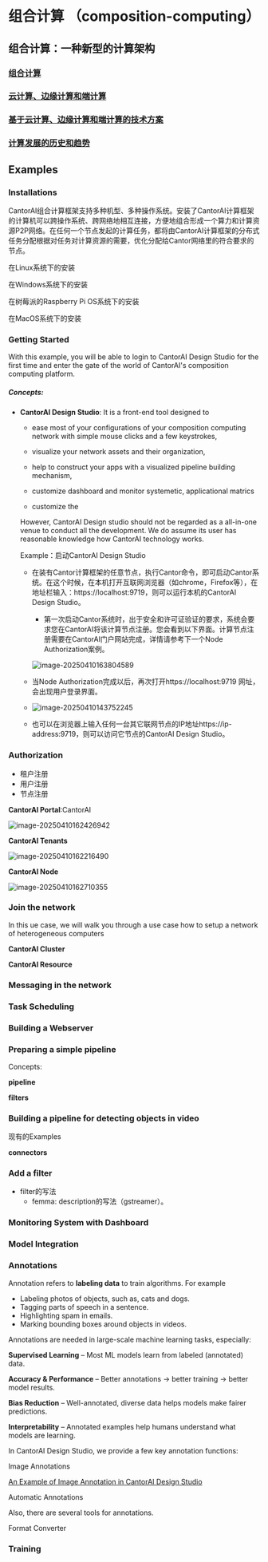 # 组合计算 （composition-computing）

## 组合计算：一种新型的计算架构
### [组合计算](composition-computing.md)

### [云计算、边缘计算和端计算](3-computing-architectures.md)

### [基于云计算、边缘计算和端计算的技术方案](computing-solutions.md)
### [计算发展的历史和趋势](computing-history-trend.md)



## Examples

### Installations

CantorAI组合计算框架支持多种机型、多种操作系统。安装了CantorAI计算框架的计算机可以跨操作系统、跨网络地相互连接，方便地组合形成一个算力和计算资源P2P网络。在任何一个节点发起的计算任务，都将由CantorAI计算框架的分布式任务分配根据对任务对计算资源的需要，优化分配给Cantor网络里的符合要求的节点。

在Linux系统下的安装

在Windows系统下的安装

在树莓派的Raspberry Pi OS系统下的安装

在MacOS系统下的安装

### Getting Started

With this example, you will be able to login to CantorAI Design Studio for the first time and enter the gate of the world of CantorAI's composition computing platform. 

##### Concepts:

- **CantorAI Design Studio**: It is a front-end tool designed to 

  - ease most of your configurations of your composition computing network with simple mouse clicks and a few keystrokes,

  - visualize your network assets and their organization, 

  - help to construct your apps with a visualized pipeline building mechanism,

  - customize dashboard and monitor systemetic, applicational  matrics

  - customize the 

  However, CantorAI Design studio should not be regarded as a all-in-one venue to conduct all the development. We do assume its user has reasonable knowledge how CantorAI technology works. 
  
  
  
  Example：启动CantorAI Design Studio
  
  - 在装有Cantor计算框架的任意节点，执行Cantor命令，即可启动Cantor系统。在这个时候，在本机打开互联网浏览器（如chrome，Firefox等），在地址栏输入：https://localhost:9719，则可以运行本机的CantorAI Design Studio。
  
    - 第一次启动Cantor系统时，出于安全和许可证验证的要求，系统会要求您在CantorAI将该计算节点注册。您会看到以下界面。计算节点注册需要在CantorAI门户网站完成，详情请参考下一个Node Authorization案例。
  
    ![image-20250410163804589](C:\GitHub\composition-computing\images\need-authorization.png)
  
  - 当Node Authorization完成以后，再次打开https://localhost:9719 网址，会出现用户登录界面。
  
  - ![image-20250410143752245](C:\GitHub\composition-computing\images\login-screenshot.png)
  
  - 也可以在浏览器上输入任何一台其它联网节点的IP地址https://ip-address:9719，则可以访问它节点的CantorAI Design Studio。
  
    

### Authorization

- 租户注册
- 用户注册
- 节点注册

**CantorAI Portal**:CantorAI

![image-20250410162426942](C:\GitHub\composition-computing\images\authorization.png)

**CantorAI Tenants**

![image-20250410162216490](C:\GitHub\composition-computing\images\tenant-center.png)

**CantorAI Node**

![image-20250410162710355](C:\GitHub\composition-computing\images\nodes.png)

### Join the network

In this ue case, we will walk you through a use case how to setup a network of heterogeneous computers

**CantorAI Cluster**

**CantorAI Resource**

### Messaging in the network

### Task Scheduling

### Building a Webserver

### Preparing a simple pipeline

Concepts:

**pipeline**

**filters**

### Building a pipeline for  detecting objects in video

现有的Examples

**connectors**

### Add a filter

- filter的写法
  - femma: description的写法（gstreamer）。

### Monitoring System with Dashboard

### Model Integration 

### Annotations

Annotation refers to **labeling data** to train algorithms. For example

- Labeling photos of objects, such as, cats and dogs.
- Tagging parts of speech in a sentence.
- Highlighting spam in emails.
- Marking bounding boxes around objects in videos.

Annotations are needed in large-scale machine learning tasks, especially: 

**Supervised Learning** – Most ML models learn from labeled (annotated) data.

**Accuracy & Performance** – Better annotations → better training → better model results.

**Bias Reduction** – Well-annotated, diverse data helps models make fairer predictions.

**Interpretability** – Annotated examples help humans understand what models are learning.

In CantorAI Design Studio, we provide a few key annotation functions: 

Image Annotations

[An Example of Image Annotation in CantorAI Design Studio](image-annotation.md)

Automatic Annotations

Also, there are several tools for annotations.

Format Converter

### Training
